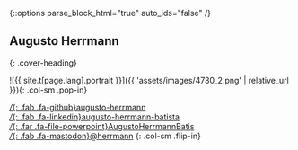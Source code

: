 {::options parse_block_html="true" auto_ids="false" /}

<section class="container flex-column">
  <div class="row">

# Augusto Herrmann
{: .cover-heading}

  </div>

  <div class="row inner contact">

![{{ site.t[page.lang].portrait }}]({{ 'assets/images/4730_2.png' | relative_url }}){: .col-sm .pop-in}

[*/*{: .fab .fa-github}augusto-herrmann](https://github.com/augusto-herrmann)  
[*/*{: .fab .fa-linkedin}augusto-herrmann-batista](https://www.linkedin.com/in/augusto-herrmann-batista-7678abb3/)  
[*/*{: .far .fa-file-powerpoint}AugustoHerrmannBatis](https://www.slideshare.net/AugustoHerrmannBatis)  
[*/*{: .fab .fa-mastodon}@herrmann](https://ecodigital.social/@herrmann)
{: .col-sm .flip-in}

  </div>
</section>
